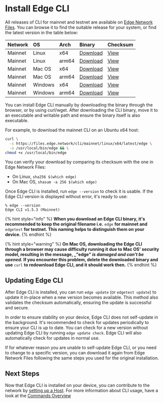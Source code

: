 # Install Edge CLI

All releases of CLI for mainnet and testnet are available on [Edge Network Files](https://files.edge.network/cli/). You can browse it to find the suitable release for your system, or find the latest version in the table below:

| Network | OS | Arch | Binary | Checksum |
|:--------|:---|:-----|:-------|:---------|
| Mainnet | Linux | x64 | [Download](https://files.edge.network/cli/mainnet/linux/x64/latest/edge) | [View](https://files.edge.network/cli/mainnet/linux/x64/latest/checksum) |
| Mainnet | Linux | arm64 | [Download](https://files.edge.network/cli/mainnet/linux/arm64/latest/edge) | [View](https://files.edge.network/cli/mainnet/linux/arm64/latest/checksum) |
| Mainnet | Mac OS | x64 | [Download](https://files.edge.network/cli/mainnet/macos/x64/latest/edge) | [View](https://files.edge.network/cli/mainnet/macos/x64/latest/checksum) |
| Mainnet | Mac OS | arm64 | [Download](https://files.edge.network/cli/mainnet/macos/arm64/latest/edge) | [View](https://files.edge.network/cli/mainnet/macos/arm64/latest/checksum) |
| Mainnet | Windows | x64 | [Download](https://files.edge.network/cli/mainnet/windows/x64/latest/edge) | [View](https://files.edge.network/cli/mainnet/windows/x64/latest/checksum) |
| Mainnet | Windows | arm64 | [Download](https://files.edge.network/cli/mainnet/windows/x64/latest/edge) | [View](https://files.edge.network/cli/mainnet/windows/x64/latest/checksum) |

You can install Edge CLI manually by downloading the binary through the browser, or by using curl/wget. After downloading the CLI binary, move it to an executable and writable path and ensure the binary itself is also executable.

For example, to download the mainnet CLI on an Ubuntu x64 host:

```bash
curl \
  -s https://files.edge.network/cli/mainnet/linux/x64/latest/edge \
  -o /usr/local/bin/edge && \
chmod +x /usr/local/bin/edge
```

You can verify your download by comparing its checksum with the one in Edge Network Files:

- On Linux, `sha256 $(which edge)`
- On Mac OS, `shasum -a 256 $(which edge)`
<!-- On Windows TBC -->

Once Edge CLI is installed, run `edge --version` to check it is usable. If the Edge CLI version is displayed without error, it's ready to use:

```
% edge --version
Edge CLI v1.5.3 (Mainnet)
```

{% hint style="info" %}
**When you download an Edge CLI binary, it's recommended to keep the original filename i.e.** `edge` **for mainnet and** `edgetest` **for testnet. This naming helps to distinguish them on your device.**
{% endhint %}

{% hint style="warning" %}
**On Mac OS, downloading the Edge CLI through a browser may cause difficulty running it due to Mac OS' security model, resulting in the message, _"edge" _is damaged and can't be opened._ If you encounter this problem, delete the downloaded binary and use** `curl` **to redownload Edge CLI, and it should work then.**
{% endhint %}

## Updating Edge CLI

After Edge CLI is installed, you can run `edge update` (or `edgetest update`) to update it in-place when a new version becomes available. This method also validates the checksum automatically, ensuring the update is successful and secure.

In order to ensure stability on your device, Edge CLI does not self-update in the background. It's recommended to check for updates periodically to ensure your CLI is up to date. You can check for a new version without updating Edge CLI by running `edge update check`. Edge CLI will also automatically check for updates in normal use.

If for whatever reason you are unable to self-update Edge CLI, or you need to change to a specific version, you can download it again from Edge Network Files following the same steps you used for the original installation.

## Next Steps

Now that Edge CLI is installed on your device, you can contribute to the network by [setting up a Host](set-up-a-host.md). For more information about CLI usage, have a look at the [Commands Overview](overview.md)

